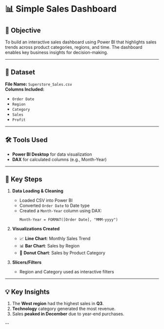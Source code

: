 # 📊  Simple Sales Dashboard 

## 🎯 Objective
To build an interactive sales dashboard using Power BI that highlights sales trends across product categories, regions, and time. The dashboard enables key business insights for decision-making.

---

## 📁 Dataset
**File Name:** `Superstore_Sales.csv`  
**Columns Included:**
- `Order Date`
- `Region`
- `Category`
- `Sales`
- `Profit`

---

## 🛠️ Tools Used
- **Power BI Desktop** for data visualization
- **DAX** for calculated columns (e.g., Month-Year)


---

## 📌 Key Steps

1. **Data Loading & Cleaning**
   - Loaded CSV into Power BI
   - Converted `Order Date` to Date type
   - Created a `Month-Year` column using DAX:
     ```DAX
     Month-Year = FORMAT([Order Date], "MMM-yyyy")
     ```

2. **Visualizations Created**
   - 📈 **Line Chart**: Monthly Sales Trend
   - 📊 **Bar Chart**: Sales by Region
   - 🍩 **Donut Chart**: Sales by Product Category

3. **Slicers/Filters**
   - Region and Category used as interactive filters

---

## 💡 Key Insights

1. The **West region** had the highest sales in **Q3**.
2. **Technology** category generated the most revenue.
3. Sales **peaked in December** due to year-end purchases.

--



